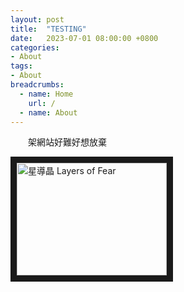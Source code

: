 ```yaml
---
layout: post
title:  "TESTING"
date:   2023-07-01 08:00:00 +0800
categories:
- About
tags:
- About
breadcrumbs:
  - name: Home
    url: /
  - name: About
---
```

　　架網站好難好想放棄

<a href="http://www.youtube.com/watch?feature=player_embedded&v=VEg9_AvZv-I/0
" target="_blank"><img src="http://img.youtube.com/vi/VEg9_AvZv-I/0.jpg" 
alt="星導晶 Layers of Fear" width="240" height="180" border="10" /></a>